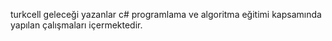 turkcell geleceği yazanlar c# programlama ve algoritma eğitimi kapsamında yapılan çalışmaları içermektedir.